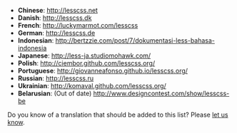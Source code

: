 + **Chinese**: <http://lesscss.net>
+ **Danish**: <http://lesscss.dk>
+ **French**: <http://luckymarmot.com/lesscss>
+ **German**: <http://lesscss.de>
+ **Indonesian**: <http://bertzzie.com/post/7/dokumentasi-less-bahasa-indonesia>
+ **Japanese**: <http://less-ja.studiomohawk.com/>
+ **Polish**: <http://ciembor.github.com/lesscss.org/>
+ **Portuguese**: <http://giovanneafonso.github.io/lesscss.org/>
+ **Russian**: <http://lesscss.ru>
+ **Ukrainian**: <http://komaval.github.com/lesscss.org/>
+ **Belarusian**: (Out of date) <http://www.designcontest.com/show/lesscss-be>

Do you know of a translation that should be added to this list? Please [let us know](https://github.com/less/less-docs/issues/new).